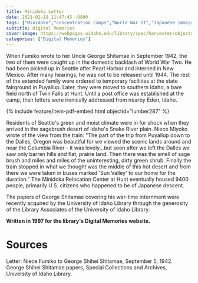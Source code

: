 ```yaml
---
title: Minidoka Letter
date: 2021-02-19 11:47:45 -0800
tags: ["Minidoka","concentration camps","World War II","Japanese immigrants","Japanese Americans","letters","diversity"]
subtitle: Digital Memories
cover-image: https://webpages.uidaho.edu/library/spec/harvester/objects/mg387_03.jpg
categories: ["Digital Memories"]
---
```



When Fumiko wrote to her Uncle George Shitamae in September 1942, the two of them were caught up in the domestic backlash of World War Two. He had been picked up in Seattle after Pearl Harbor and interned in New Mexico. After many hearings, he was not to be released until 1944. The rest of the extended family were ordered to temporary facilities at the state fairground in Puyallup. Later, they were moved to southern Idaho, a bare field north of Twin Falls at Hunt. Until a post office was established at the camp, their letters were ironically addressed from nearby Eden, Idaho.

{% include feature/item-pdf-embed.html objectid="lumber287" %}

Residents of Seattle's green and moist climate were in for shock when they arrived in the sagebrush desert of Idaho's Snake River plain. Niece Miyoko wrote of the view from the train: "The part of the trip from Puyallup down to the Dalles, Oregon was beautiful for we viewed the scenic lands around and near the Columbia River - it was lovely...but soon after we left the Dalles we saw only barren hills and flat, prairie land. Then there was the smell of sage brush and miles and miles of the uninteresting, dirty green shrub. Finally the train stopped in what we thought was the middle of this hot desert and from there we were taken in buses marked 'Sun Valley' to our home for the duration." The Minidoka Relocation Center at Hunt eventually housed 9400 people, primarily U.S. citizens who happened to be of Japanese descent.

The papers of George Shitamae covering his war-time internment were recently acquired by the University of Idaho Library through the generosity of the Library Associates of the University of Idaho Library.

**Written in 1997 for the library's Digital Memories website.**

# Sources

Letter: Niece Fumiko to George Shihei Shitamae, September 5, 1942. George Shihei Shitamae papers, Special Collections and Archives, University of Idaho Library.